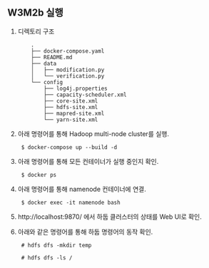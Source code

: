 ## W3M2b 실행

1. 디렉토리 구조
    ```
        .
        ├── docker-compose.yaml
        ├── README.md
        ├── data
        │   ├── modification.py
        │   └── verification.py
        └── config
            ├── log4j.properties
            ├── capacity-scheduler.xml
            ├── core-site.xml
            ├── hdfs-site.xml
            ├── mapred-site.xml
            └── yarn-site.xml
    ```

2. 아래 명령어를 통해 Hadoop multi-node cluster를 실행.

        $ docker-compose up --build -d

3. 아래 명령어를 통해 모든 컨테이너가 실행 중인지 확인.

        $ docker ps

4. 아래 명령어를 통해 namenode 컨테이너에 연결.

        $ docker exec -it namenode bash

5. http://localhost:9870/ 에서 하둡 클러스터의 상태를 Web UI로 확인.

6. 아래와 같은 명령어를 통해 하둡 명령어의 동작 확인.

        # hdfs dfs -mkdir temp
        
        # hdfs dfs -ls /
